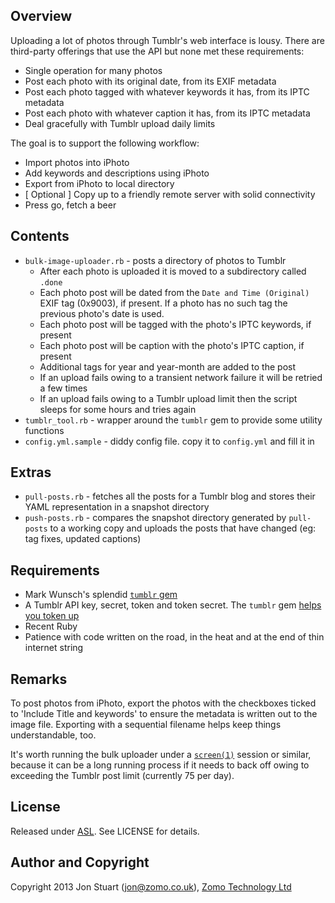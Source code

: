 ## Overview

Uploading a lot of photos through Tumblr's web interface is lousy. There are
third-party offerings that use the API but none met these requirements:

* Single operation for many photos
* Post each photo with its original date, from its EXIF metadata 
* Post each photo tagged with whatever keywords it has, from its IPTC metadata
* Post each photo with whatever caption it has, from its IPTC metadata
* Deal gracefully with Tumblr upload daily limits

The goal is to support the following workflow:

* Import photos into iPhoto
* Add keywords and descriptions using iPhoto
* Export from iPhoto to local directory
* [ Optional ] Copy up to a friendly remote server with solid connectivity
* Press go, fetch a beer

## Contents

* `bulk-image-uploader.rb` - posts a directory of photos to Tumblr
    * After each photo is uploaded it is moved to a subdirectory called `.done`
    * Each photo post will be dated from the `Date and Time (Original)` EXIF tag (0x9003), if present. If a photo has no such tag the previous photo's date is used.
    * Each photo post will be tagged with the photo's IPTC keywords, if present
    * Each photo post will be caption with the photo's IPTC caption, if present
    * Additional tags for year and year-month are added to the post
    * If an upload fails owing to a transient network failure it will be retried a few times
    * If an upload fails owing to a Tumblr upload limit then the script sleeps for some hours and tries again
* `tumblr_tool.rb` - wrapper around the `tumblr` gem to provide some utility functions
* `config.yml.sample` - diddy config file. copy it to `config.yml` and fill it in

## Extras

* `pull-posts.rb` - fetches all the posts for a Tumblr blog and stores their YAML representation in a snapshot directory
* `push-posts.rb` - compares the snapshot directory generated by `pull-posts` to a working copy and uploads the posts that have changed (eg: tag fixes, updated captions)

## Requirements

* Mark Wunsch's splendid [`tumblr` gem](https://github.com/mwunsch/tumblr)
* A Tumblr API key, secret, token and token secret. The `tumblr` gem [helps you token up](https://github.com/mwunsch/tumblr#authorization)
* Recent Ruby
* Patience with code written on the road, in the heat and at the end of thin internet string

## Remarks

To post photos from iPhoto, export the photos with the checkboxes ticked to
'Include Title and keywords' to ensure the metadata is written out to the image
file. Exporting with a sequential filename helps keep things understandable,
too.

It's worth running the bulk uploader under a
[`screen(1)`](http://www.gnu.org/software/screen/) session or similar, because
it can be a long running process if it needs to back off owing to exceeding the
Tumblr post limit (currently 75 per day).

## License

Released under [ASL](http://www.opensource.org/licenses/Apache-2.0). See
LICENSE for details.

## Author and Copyright

Copyright 2013 Jon Stuart (jon@zomo.co.uk), [Zomo Technology Ltd](http://www.zomo.co.uk)
